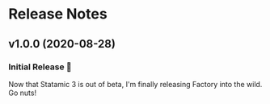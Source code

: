 # Release Notes

## v1.0.0 (2020-08-28)

### Initial Release 🎉
Now that Statamic 3 is out of beta, I'm finally releasing Factory into the wild. Go nuts!
